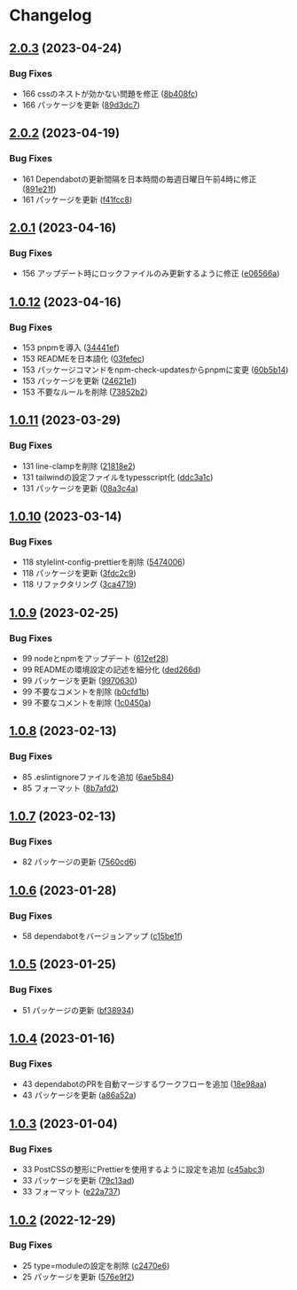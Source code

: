 # Changelog

## [2.0.3](https://github.com/revoltage-inc/tmp-astro/compare/v2.0.2...v2.0.3) (2023-04-24)


### Bug Fixes

* 166 cssのネストが効かない問題を修正 ([8b408fc](https://github.com/revoltage-inc/tmp-astro/commit/8b408fc52aac68e824c232c68ae77abf7b9b092c))
* 166 パッケージを更新 ([89d3dc7](https://github.com/revoltage-inc/tmp-astro/commit/89d3dc7761398c2e2b719db2d97f6cd284a13f4a))

## [2.0.2](https://github.com/revoltage-inc/tmp-astro/compare/v2.0.1...v2.0.2) (2023-04-19)


### Bug Fixes

* 161 Dependabotの更新間隔を日本時間の毎週日曜日午前4時に修正 ([891e21f](https://github.com/revoltage-inc/tmp-astro/commit/891e21f3e4a4059aeb20e99b7f9cc4bddc63aa9c))
* 161 パッケージを更新 ([f41fcc8](https://github.com/revoltage-inc/tmp-astro/commit/f41fcc875849a96bf97743c6c70c251399f8a3f1))

## [2.0.1](https://github.com/revoltage-inc/tmp-astro/compare/v2.0.0...v2.0.1) (2023-04-16)


### Bug Fixes

* 156 アップデート時にロックファイルのみ更新するように修正 ([e06566a](https://github.com/revoltage-inc/tmp-astro/commit/e06566a2cec65574cb951e1efe336f038938f9ee))

## [1.0.12](https://github.com/revoltage-inc/tmp-astro/compare/v1.0.11...v1.0.12) (2023-04-16)


### Bug Fixes

* 153 pnpmを導入 ([34441ef](https://github.com/revoltage-inc/tmp-astro/commit/34441ef0a05c1c2cba9a91f1d195fd31f661954c))
* 153 READMEを日本語化 ([03fefec](https://github.com/revoltage-inc/tmp-astro/commit/03fefecb3bdcac9f33d6deb706fc3f7a70840ab7))
* 153 パッケージコマンドをnpm-check-updatesからpnpmに変更 ([60b5b14](https://github.com/revoltage-inc/tmp-astro/commit/60b5b14aa811fbd8ea29518ab00cfd32c1f1e451))
* 153 パッケージを更新 ([24621e1](https://github.com/revoltage-inc/tmp-astro/commit/24621e15a9bd0c5174a41ac02e1f028af970cc82))
* 153 不要なルールを削除 ([73852b2](https://github.com/revoltage-inc/tmp-astro/commit/73852b283b96ca72231987f83068305ab3114dbd))

## [1.0.11](https://github.com/revoltage-inc/tmp-astro/compare/v1.0.10...v1.0.11) (2023-03-29)


### Bug Fixes

* 131 line-clampを削除 ([21818e2](https://github.com/revoltage-inc/tmp-astro/commit/21818e2e24273c1d9f3c856e05c70eec2010a141))
* 131 tailwindの設定ファイルをtypesscript化 ([ddc3a1c](https://github.com/revoltage-inc/tmp-astro/commit/ddc3a1c7a4e8160d7b6900f2da4e1c57b23b14ef))
* 131 パッケージを更新 ([08a3c4a](https://github.com/revoltage-inc/tmp-astro/commit/08a3c4ac184f7c824589ebb0115bf9e54980555b))

## [1.0.10](https://github.com/revoltage-inc/tmp-astro/compare/v1.0.9...v1.0.10) (2023-03-14)


### Bug Fixes

* 118 stylelint-config-prettierを削除 ([5474006](https://github.com/revoltage-inc/tmp-astro/commit/5474006f43c5445d03f87a0b478692c0564939fc))
* 118 パッケージを更新 ([3fdc2c9](https://github.com/revoltage-inc/tmp-astro/commit/3fdc2c9429e85c82813f7866a6eeeb79de756889))
* 118 リファクタリング ([3ca4719](https://github.com/revoltage-inc/tmp-astro/commit/3ca4719208876d58f3df89956603da28ba9690ef))

## [1.0.9](https://github.com/revoltage-inc/tmp-astro/compare/v1.0.8...v1.0.9) (2023-02-25)


### Bug Fixes

* 99 nodeとnpmをアップデート ([612ef28](https://github.com/revoltage-inc/tmp-astro/commit/612ef2817802125223e3a90d0dba4d89f9031f4b))
* 99 READMEの環境設定の記述を細分化 ([ded266d](https://github.com/revoltage-inc/tmp-astro/commit/ded266d78198a625a16139ade645033a2c0fd909))
* 99 パッケージを更新 ([9970630](https://github.com/revoltage-inc/tmp-astro/commit/9970630a06a7d30d8925d9d62481b8471f2db08e))
* 99 不要なコメントを削除 ([b0cfd1b](https://github.com/revoltage-inc/tmp-astro/commit/b0cfd1b917044015c37d6a67a875c3250bec42df))
* 99 不要なコメントを削除 ([1c0450a](https://github.com/revoltage-inc/tmp-astro/commit/1c0450a085de12df69dc8adfaea491445115cc19))

## [1.0.8](https://github.com/revoltage-inc/tmp-astro/compare/v1.0.7...v1.0.8) (2023-02-13)


### Bug Fixes

* 85 .eslintignoreファイルを追加 ([6ae5b84](https://github.com/revoltage-inc/tmp-astro/commit/6ae5b84fb4d4fa682210d4d7f5233ad3316861ff))
* 85 フォーマット ([8b7afd2](https://github.com/revoltage-inc/tmp-astro/commit/8b7afd25407429b52ea335620483e7fc60bf1654))

## [1.0.7](https://github.com/revoltage-inc/tmp-astro/compare/v1.0.6...v1.0.7) (2023-02-13)


### Bug Fixes

* 82 パッケージの更新 ([7560cd6](https://github.com/revoltage-inc/tmp-astro/commit/7560cd6a54179f5e7d80a903aa157bbc5ce3b497))

## [1.0.6](https://github.com/revoltage-inc/tmp-astro/compare/v1.0.5...v1.0.6) (2023-01-28)


### Bug Fixes

* 58 dependabotをバージョンアップ ([c15be1f](https://github.com/revoltage-inc/tmp-astro/commit/c15be1fb3824fe4ee003c330b018d4983195bf00))

## [1.0.5](https://github.com/revoltage-inc/tmp-astro/compare/v1.0.4...v1.0.5) (2023-01-25)


### Bug Fixes

* 51 パッケージの更新 ([bf38934](https://github.com/revoltage-inc/tmp-astro/commit/bf389349ded5e7825c4df104729984e02091a00a))

## [1.0.4](https://github.com/revoltage-inc/tmp-astro/compare/v1.0.3...v1.0.4) (2023-01-16)


### Bug Fixes

* 43 dependabotのPRを自動マージするワークフローを追加 ([18e98aa](https://github.com/revoltage-inc/tmp-astro/commit/18e98aa788e2431e1d67f978c67a227605547e90))
* 43 パッケージを更新 ([a86a52a](https://github.com/revoltage-inc/tmp-astro/commit/a86a52a88c6a67e292ac391baeefca7c0ce875fc))

## [1.0.3](https://github.com/revoltage-inc/tmp-astro/compare/v1.0.2...v1.0.3) (2023-01-04)


### Bug Fixes

* 33 PostCSSの整形にPrettierを使用するように設定を追加 ([c45abc3](https://github.com/revoltage-inc/tmp-astro/commit/c45abc38f2ac9f90586e3f36ccdd5517b47415c0))
* 33 パッケージを更新 ([79c13ad](https://github.com/revoltage-inc/tmp-astro/commit/79c13adbf60d04fc44561fc9bebd44bdd0dd6a3f))
* 33 フォーマット ([e22a737](https://github.com/revoltage-inc/tmp-astro/commit/e22a73740b16a04cc07b5ba0f2afe3d06bcf1e92))

## [1.0.2](https://github.com/revoltage-inc/tmp-astro/compare/v1.0.1...v1.0.2) (2022-12-29)


### Bug Fixes

* 25 type=moduleの設定を削除 ([c2470e6](https://github.com/revoltage-inc/tmp-astro/commit/c2470e607c648a3f349b2133332e5130dccee87a))
* 25 パッケージを更新 ([576e9f2](https://github.com/revoltage-inc/tmp-astro/commit/576e9f2d60204b47f99a3777a07f5d8c2b9acb0c))
